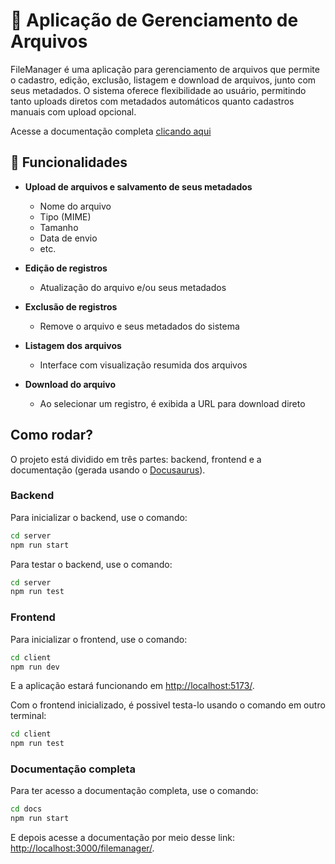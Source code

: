 # 📁 Aplicação de Gerenciamento de Arquivos

FileManager é uma aplicação para gerenciamento de arquivos que permite o cadastro, edição, exclusão, 
listagem e download de arquivos, junto com seus metadados. O sistema oferece flexibilidade ao usuário, 
permitindo tanto uploads diretos com metadados automáticos quanto cadastros manuais com upload opcional.

Acesse a documentação completa [clicando aqui](https://leitess.github.io/filemanager/)

## 🚀 Funcionalidades
 - **Upload de arquivos e salvamento de seus metadados**
    - Nome do arquivo
    - Tipo (MIME)
    - Tamanho
    - Data de envio
    - etc.

- **Edição de registros**
    - Atualização do arquivo e/ou seus metadados

- **Exclusão de registros**
    - Remove o arquivo e seus metadados do sistema

- **Listagem dos arquivos**
    - Interface com visualização resumida dos arquivos

- **Download do arquivo**
    - Ao selecionar um registro, é exibida a URL para download direto

## Como rodar?
O projeto está dividido em três partes: backend, frontend e a documentação (gerada usando o [Docusaurus](http://docusaurus.io/)).

### Backend
Para inicializar o backend, use o comando:
```bash
cd server
npm run start
```

Para testar o backend, use o comando:

```bash
cd server
npm run test
```

### Frontend
Para inicializar o frontend, use o comando:
```bash
cd client
npm run dev
```

E a aplicação estará funcionando em [http://localhost:5173/](http://localhost:5173/).

Com o frontend inicializado, é possivel testa-lo usando o comando em outro terminal:

```bash
cd client
npm run test
```

### Documentação completa
Para ter acesso a documentação completa, use o comando:

```bash
cd docs
npm run start
```

E depois acesse a documentação por meio desse link: [http://localhost:3000/filemanager/](http://localhost:3000/filemanager/).